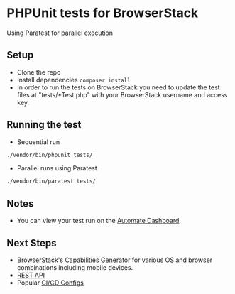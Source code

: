 # PHPUnit tests for BrowserStack
Using Paratest for parallel execution

## Setup
* Clone the repo
* Install dependencies `composer install`
* In order to run the tests on BrowserStack you need to update the test files at "tests/*Test.php" with your BrowserStack username and access key. 

## Running the test

* Sequential run
```bash
./vendor/bin/phpunit tests/
```
* Parallel runs using Paratest
```bash
./vendor/bin/paratest tests/
```

## Notes
* You can view your test run on the [Automate Dashboard](https://automate.browserstack.com/dashboard/v2/).

## Next Steps
- BrowserStack's [Capabilities Generator](https://www.browserstack.com/automate/capabilities) for various OS and browser combinations including mobile devices.
- [REST API](https://www.browserstack.com/automate/rest-api)
- Popular [CI/CD Configs](https://www.browserstack.com/docs/automate/selenium#run-tests-from-your-cicd-pipelines)
